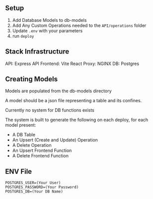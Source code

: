 
## Setup

1. Add Database Models to db-models
2. Add Any Custom Operations needed to the `API/operations` folder
3. Update `.env` with your parameters
4. run `deploy`

## Stack Infrastructure
API: Express API
Frontend: Vite React
Proxy: NGINX
DB: Postgres

## Creating Models

Models are populated from the db-models directory

A model should be a json file representing a table and its confines.

Currently no system for DB functions exists

The system is built to generate the following on each deploy, for each model present:
* A DB Table
* An Upsert (Create and Update) Operation
* A Delete Operation
* An Upsert Frontend Function
* A Delete Frontend Function

## ENV File
```
POSTGRES_USER=(Your User)
POSTGRES_PASSWORD=(Your Password)
POSTGRES_DB=(Your DB Name)
```
